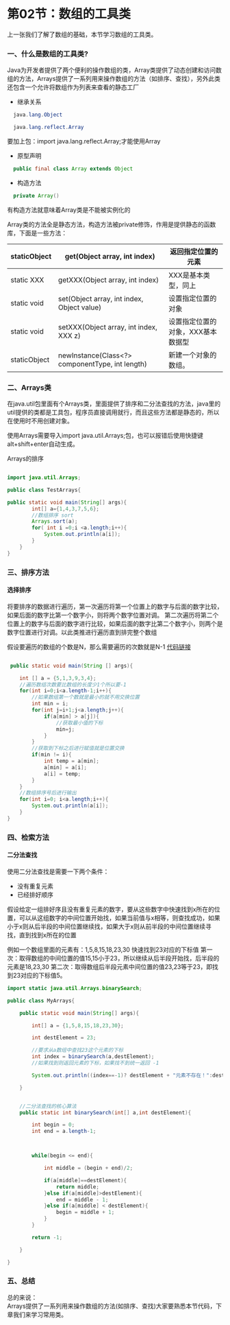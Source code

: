 # 第02节：数组的工具类

上一张我们了解了数组的基础，本节学习数组的工具类。

### 一、什么是数组的工具类?

Java为开发者提供了两个便利的操作数组的类，Array类提供了动态创建和访问数组的方法，Arrays提供了一系列用来操作数组的方法（如排序、查找），另外此类还包含一个允许将数组作为列表来查看的静态工厂

* 继承关系

``` java
  java.lang.Object

  java.lang.reflect.Array
```

 要加上包：import java.lang.reflect.Array;才能使用Array

* 原型声明
  
``` java
  public final class Array extends Object
```

* 构造方法

```java
  private Array()
```

  有构造方法就意味着Array类是不能被实例化的

  Array类的方法全是静态方法，构造方法被private修饰，作用是提供静态的函数库，下面是一些方法：

|staticObject|get(Object array, int index)|返回指定位置的元素|
|-----------------|---------------|--------------|
|static XXX|getXXX(Object array, int index)|XXX是基本类型，同上|
|static void|set(Object array, int index, Object value)|设置指定位置的对象|
|static void|setXXX(Object array, int index, XXX z)|设置指定位置的对象，XXX基本数据型|
|staticObject|newInstance(Class<?> componentType, int length)|新建一个对象的数组。|

### 二、Arrays类

在java.util包里面有个Arrays类，里面提供了排序和二分法查找的方法，java里的util提供的类都是工具包，程序员直接调用就行，而且这些方法都是静态的，所以在使用时不用创建对象。

使用Arrays需要导入import java.util.Arrays;包，也可以报错后使用快捷键alt+shift+enter自动生成。

Arrays的排序

```java

import java.util.Arrays;

public class TestArrays{

public static void main(String[] args){
        int[] a={1,4,3,7,5,6};
        //数组排序 sort
        Arrays.sort(a);
        for( int i =0;i <a.length;i++){
            System.out.println(a[i]);
        }
    }
}
```

### 三、排序方法

#### 选择排序

将要排序的数据进行遍历，第一次遍历将第一个位置上的数字与后面的数字比较，如果后面的数字比第一个数字小，则将两个数字位置对调。
第二次遍历将第二个位置上的数字与后面的数字进行比较，如果后面的数字比第二个数字小，则两个是数字位置进行对调。以此类推进行遍历直到排完整个数组

假设要遍历的数组的个数是N，那么需要遍历的次数就是N-1 [代码链接](https://github.com/xiaozhoulee/java-examples/tree/master/05-数组/第02节：排序方法/company/Array.java)

```java

 public static void main(String [] args){

    int [] a = {5,1,3,9,3,4};
    //遍历数组次数要比数组的长度少1个所以要-1
    for(int i=0;i<a.length-1;i++){
        //如果数组第一个数就是最小的就不用交换位置
        int min = i;
        for(int j=i+1;j<a.length;j++){
            if(a[min] > a[j]){
                //获取最小值的下标
                min=j;
            }
        }
        //获取到下标之后进行赋值就是位置交换
        if(min != i){
            int temp = a[min];
            a[min] = a[i];
            a[i] = temp;
        }
    }
    //数组排序号后进行输出
    for(int i=0; i<a.length;i++){
        System.out.println(a[i]);
    }
}
```

### 四、检索方法

#### 二分法查找

使用二分法查找是需要一下两个条件：

* 没有重复元素
* 已经排好顺序

假设给定一组排好序且没有重复元素的数字，要从这些数字中快速找到x所在的位置，可以从这组数字的中间位置开始找，如果当前值与x相等，则查找成功，如果小于x则从后半段的中间位置继续找，如果大于x则从前半段的中间位置继续寻找，直到找到x所在的位置

例如一个数组里面的元素有：1,5,8,15,18,23,30
快速找到23对应的下标值
第一次：取得数组的中间位置的值15,15小于23，所以继续从后半段开始找，后半段的元素是18,23,30
第二次：取得数组后半段元素中间位置的值23,23等于23，即找到23对应的下标值5。

``` java
import static java.util.Arrays.binarySearch;

public class MyArrays{

    public static void main(String[] args){

        int[] a = {1,5,8,15,18,23,30};

        int destElement = 23;

        //要求从a数组中查找23这个元素的下标
        int index = binarySearch(a,destElement);
        //如果找到则返回元素的下标，如果找不到统一返回 -1

        System.out.println((index==-1)? destElement + "元素不存在！":destElement + "在数组中的下标是：" + index);

    }


    //二分法查找的核心算法
    public static int binarySearch(int[] a,int destElement){

        int begin = 0;
        int end = a.length-1;



        while(begin <= end){

            int middle = (begin + end)/2;

            if(a[middle]==destElement){
                return middle;
            }else if(a[middle]>destElement){
                end = middle - 1;
            }else if(a[middle] < destElement){
                begin = middle + 1;
            }
        }

        return -1;

    }

}
```

### 五、总结

总的来说：  
Arrays提供了一系列用来操作数组的方法(如排序、查找)大家要熟悉本节代码，下章我们来学习常用类。